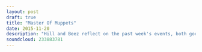 ```yaml
---
layout: post
draft: true
title: "Master Of Muppets"
date: 2015-11-20
description: "Hill and Beez reflect on the past week's events, both good and bad, and there's album reviews on the latest releases from Vision Of Disorder, Gnarwolves and Cattle Decapitation. Metallica and Lou Reed's Lulu is up on the Album Club and find out just how much Steve likes The Muppets. SPOILER: He bloody LOVES The Muppets."
soundcloud: 233883781
---
```

